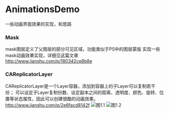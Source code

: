 # AnimationsDemo
一些动画界面效果的实现，和思路


### Mask

  mask图层定义了父图层的部分可见区域，功能类似于PS中的图层蒙版
  实现一些mask动画效果实现，详细见这篇文章
  http://www.jianshu.com/p/180342ce8b8e

### CAReplicatorLayer
  
  CAReplicatorLayer是一个Layer容器，添加到容器上的子Layer可以复制若干份；
  可以设定子Layer复制份数、设定副本之间的距离、透明度、颜色、旋转、位置等状态属性，因此可以创建很酷的动画效果。
  http://www.jianshu.com/p/2e6facd8142f
  ![图1.1](http://upload-images.jianshu.io/upload_images/2208956-52102cfcf6592f6b.gif?imageMogr2/auto-orient/strip)
  ![图1.2 ](http://upload-images.jianshu.io/upload_images/2208956-cc72d790c865cdd8.gif?imageMogr2/auto-orient/strip)
